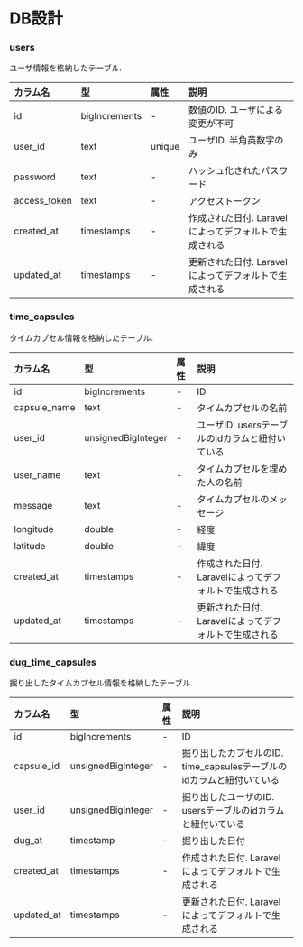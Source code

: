 # DB設計

### users
ユーザ情報を格納したテーブル.

|カラム名|型|属性|説明|
|:--|:--|:--|:--|
|id|bigIncrements|-|数値のID. ユーザによる変更が不可|
|user_id|text|unique|ユーザID. 半角英数字のみ|
|password|text|-|ハッシュ化されたパスワード|
|access_token|text|-|アクセストークン|
|created_at|timestamps|-|作成された日付. Laravelによってデフォルトで生成される|
|updated_at|timestamps|-|更新された日付. Laravelによってデフォルトで生成される|

### time_capsules
タイムカプセル情報を格納したテーブル.

|カラム名|型|属性|説明|
|:--|:--|:--|:--|
|id|bigIncrements|-|ID|
|capsule_name|text|-|タイムカプセルの名前|
|user_id|unsignedBigInteger|-|ユーザID. usersテーブルのidカラムと紐付いている|
|user_name|text|-|タイムカプセルを埋めた人の名前|
|message|text|-|タイムカプセルのメッセージ|
|longitude|double|-|経度|
|latitude|double|-|緯度|
|created_at|timestamps|-|作成された日付. Laravelによってデフォルトで生成される|
|updated_at|timestamps|-|更新された日付. Laravelによってデフォルトで生成される|

### dug_time_capsules
掘り出したタイムカプセル情報を格納したテーブル.

|カラム名|型|属性|説明|
|:--|:--|:--|:--|
|id|bigIncrements|-|ID|
|capsule_id|unsignedBigInteger|-|掘り出したカプセルのID. time_capsulesテーブルのidカラムと紐付いている|
|user_id|unsignedBigInteger|-|掘り出したユーザのID. usersテーブルのidカラムと紐付いている|
|dug_at|timestamp|-|掘り出した日付|
|created_at|timestamps|-|作成された日付. Laravelによってデフォルトで生成される|
|updated_at|timestamps|-|更新された日付. Laravelによってデフォルトで生成される|
